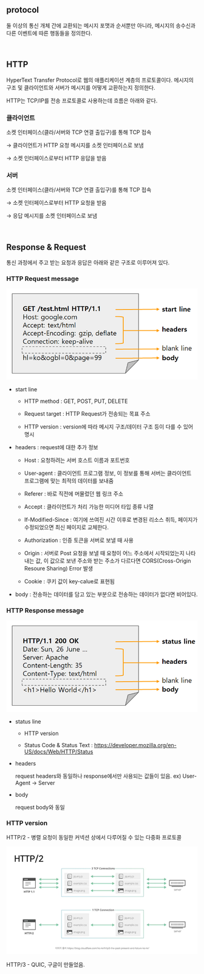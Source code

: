 ## protocol

둘 이상의 통신 개체 간에 교환되는 메시지 포맷과 순서뿐만 아니라, 메시지의 송수신과 다른 이벤트에 따른 행동들을 정의한다.

<br>

## HTTP

HyperText Transfer Protocol로 웹의 애플리케이션 계층의 프로토콜이다. 메시지의 구조 및 클라이언트와 서버가 메시지를 어떻게 교환하는지 정의한다.

HTTP는 TCP/IP를 전송 프로토콜로 사용하는데 흐름은 아래와 같다.


### 클라이언트

소켓 인터페이스(클라/서버와 TCP 연결 출입구)를 통해 TCP 접속

→ 클라이언트가 HTTP 요청 메시지를 소켓 인터페이스로 보냄

→ 소켓 인터페이스로부터 HTTP 응답을 받음


### 서버

소켓 인터페이스(클라/서버와 TCP 연결 출입구)를 통해 TCP 접속

→ 소켓 인터페이스로부터 HTTP 요청을 받음

→ 응답 메시지를 소켓 인터페이스로 보냄

<br>

## Response & Request

통신 과정에서 주고 받는 요청과 응답은 아래와 같은 구조로 이루어져 있다.


### HTTP Request message

![HTTP Request](./image/HTTPrequest.png)

- start line

  - HTTP method : GET, POST, PUT, DELETE

  - Request target : HTTP Request가 전송되는 목표 주소

  - HTTP version : version에 따라 메시지 구조/데이터 구조 등이 다를 수 있어 명시

- headers : request에 대한 추가 정보

  - Host : 요청하려는 서버 호스트 이름과 포트번호

  - User-agent : 클라이언트 프로그램 정보, 이 정보를 통해 서버는 클라이언트 프로그램에 맞는 최적의 데이터를 보내줌

  - Referer : 바로 직전에 머물렀던 웹 링크 주소

  - Accept : 클라이언트가 처리 가능한 미디어 타입 종류 나열

  - If-Modified-Since : 여기에 쓰여진 시간 이후로 변경된 리소스 취득, 페이지가 수정되었으면 최신 페이지로 교체한다.

  - Authorization : 인증 토큰을 서버로 보낼 때 사용

  - Origin : 서버로 Post 요청을 보낼 때 요청이 어느 주소에서 시작되었는지 나타내는 값, 이 값으로 보낸 주소와 받는 주소가 다르다면 CORS(Cross-Origin Resoure Sharing) Error 발생

  - Cookie : 쿠키 값이 key-calue로 표현됨

- body : 전송하는 데이터를 담고 있는 부분으로 전송하는 데이터가 없다면 비어있다.


### HTTP Response message

![HTTP Response](./image/HTTPresponse.png)

- status line

  - HTTP version

  - Status Code & Status Text : https://developer.mozilla.org/en-US/docs/Web/HTTP/Status

- headers
    
  request headers와 동일하나 response에서만 사용되는 값들이 있음. ex) User-Agent → Server
    

- body
    
  request body와 동일


### HTTP version

HTTP/2 - 병렬 요청이 동일한 커넥션 상에서 다루어질 수 있는 다중화 프로토콜

![HTTP/2](./image/HTTP2.png)

HTTP/3 - QUIC, 구글이 만들었음.